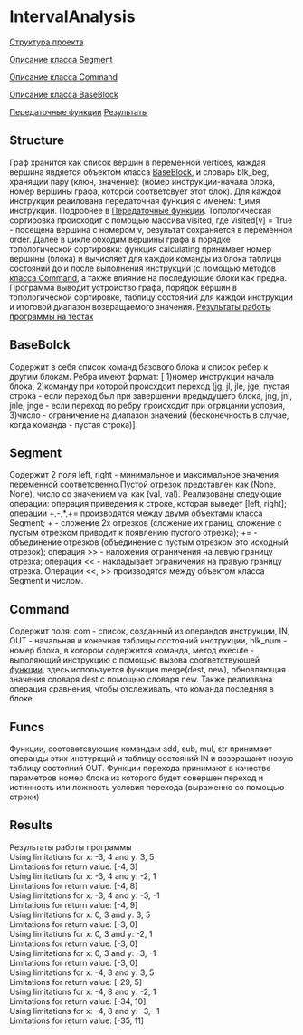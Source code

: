 # IntervalAnalysis
[Структура проекта](#structure)

[Описание класса Segment](#segment)

[Описание класса Command](#command)

[Описание класса BaseBlock](#baseblock)

[Передаточные функции](#funcs)
[Результаты](#results)
## Structure
Граф хранится как список вершин в переменной vertices, каждая вершина явдяется объектом класса [BaseBlock](#baseblock), и словарь blk_beg, хранящий пару (ключ, значение): (номер инструкции-начала блока, номер вершины графа, которой соответсвует этот блок). Для каждой инструкции реаилована передаточная функция с именем: f_имя инструкции. Подробнее в [Передаточные функции](#funcs). Топологическая сортировка происходит с помощью массива visited, где visited[v] = True - посещена вершина с номером v, результат сохраняется в переменной order. Далее в цикле обходим вершины графа в порядке топологической сортировки: функция calculating принимает номер вершины (блока) и вычисляет для каждой команды из блока таблицы состояний до и после выполнения инструкций (с помощью методов [класса Command](#command), а также влияние на последующие блоки как предка. Программа выводит устройство графа, порядок вершин в топологической сортировке, таблицу состояний для каждой инструкции и итоговой диапазон возвращаемого значения. [Результаты работы программы на тестах](#results)
## BaseBolck
Содержит в себя список команд базового блока и список ребер к другим блокам. Ребра имеют формат: [
1)номер инструкции начала блока,  2)команду  при которой происхдоит переход (jg, jl, jle, jge, пустая строка - если переход был при завершении предыдущего блока, jng, jnl, jnle, jnge - если переход по ребру происходит при отрицании условия,  3)число - ограничение на  диапазон значений (бесконечность в случае, когда команда - пустая строка)]
## Segment
Содержит 2 поля left, right - минимальное и максимальное значения переменной соответсвенно.Пустой отрезок представлен как (None, None), число со значением val как (val, val).
Реализованы следующие операции: операция приведения к строке, которая выведет [left, right]; операции +,-,*,+= производятся между двумя объектами класса Segment; + - сложение 2х отрезков (сложение их границ, сложение с пустым отрезком приводит к появлению пустого отрезка); += - объединение отрезков (объединение с пустым отрезком это исходный отрезок); операция >> - наложения ограничения на левую границу отрезка; операция << - накладывает ограничения на правую границу отрезка. Операции <<, >> производятся между объектом класса Segment и числом.
## Command
Содержит поля: com - список, созданный из операндов инструкции, IN, OUT - начальная и конечная таблицы состояний инструкции, blk_num - номер блока, в котором содержится команда, метод execute - выполяющий инструкцию с помощью вызова соответствуюшей [функции](#funcs), здесь используется функция merge(dest, new), обновляющая значения словаря dest с помощью словаря new. Также реализвана операция сравнения, чтобы отслеживать, что команда последняя в блоке
## Funcs
Функции, соотоветсвующие командам add, sub, mul, str принимает операнды этих инстуркций и таблицу состояний IN и возвращают новую таблицу состояний OUT. Функции перехода принимают в качестве параметров номер блока из которого будет совершен переход и истинность или ложность условия перехода (выраженно со помощью строки)
## Results
Результаты работы программы        
Using limitations for x: -3, 4 and y: 3, 5       
Limitations for return value: [-4, 3]      
Using limitations for x: -3, 4 and y: -2, 1      
Limitations for return value: [-4, 8]       
Using limitations for x: -3, 4 and y: -3, -1     
Limitations for return value: [-4, 9]      
Using limitations for x: 0, 3 and y: 3, 5      
Limitations for return value: [-3, 0]      
Using limitations for x: 0, 3 and y: -2, 1    
Limitations for return value: [-3, 0]     
Using limitations for x: 0, 3 and y: -3, -1    
Limitations for return value: [-3, 0]     
Using limitations for x: -4, 8 and y: 3, 5    
Limitations for return value: [-29, 5]     
Using limitations for x: -4, 8 and y: -2, 1     
Limitations for return value: [-34, 10]     
Using limitations for x: -4, 8 and y: -3, -1     
Limitations for return value: [-35, 11]     
